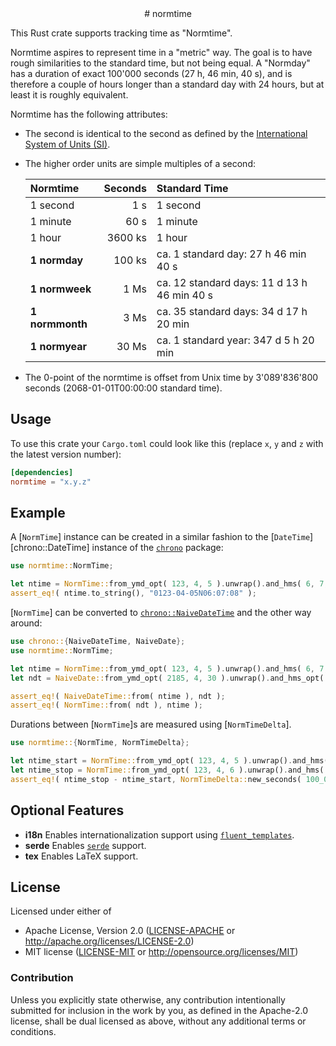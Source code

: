 <div align="center" class="rustdoc-hidden">
# normtime
</div>

This Rust crate supports tracking time as "Normtime".

Normtime aspires to represent time in a "metric" way. The goal is to have rough similarities to the standard time, but not being equal. A "Normday" has a duration of exact 100'000 seconds (27 h, 46 min, 40 s), and is therefore a couple of hours longer than a standard day with 24 hours, but at least it is roughly equivalent.

Normtime has the following attributes:
* The second is identical to the second as defined by the [International System of Units (SI)][].
* The higher order units are simple multiples of a second:

	| Normtime        | Seconds | Standard Time                               |
	|:----------------|--------:|:--------------------------------------------|
	| 1 second        |     1 s | 1 second                                    |
	| 1 minute        |    60 s | 1 minute                                    |
	| 1 hour          | 3600 ks | 1 hour                                      |
	| **1 normday**   |  100 ks | ca. 1 standard day: 27 h 46 min 40 s        |
	| **1 normweek**  |    1 Ms | ca. 12 standard days: 11 d 13 h 46 min 40 s |
	| **1 normmonth** |    3 Ms | ca. 35 standard days: 34 d 17 h 20 min      |
	| **1 normyear**  |   30 Ms | ca. 1 standard year: 347 d 5 h 20 min       |

* The 0-point of the normtime is offset from Unix time by 3'089'836'800 seconds (2068-01-01T00:00:00 standard time).


## Usage

To use this crate your `Cargo.toml` could look like this (replace `x`, `y` and `z` with the latest version number):

```toml
[dependencies]
normtime = "x.y.z"
```


## Example

A [`NormTime`] instance can be created in a similar fashion to the [`DateTime`][chrono::DateTime] instance of the [`chrono`][] package:
```rust
use normtime::NormTime;

let ntime = NormTime::from_ymd_opt( 123, 4, 5 ).unwrap().and_hms( 6, 7, 8 );
assert_eq!( ntime.to_string(), "0123-04-05N06:07:08" );
```

[`NormTime`] can be converted to [`chrono::NaiveDateTime`](https://docs.rs/chrono/latest/chrono/struct.NaiveDateTime.html) and the other way around:
```rust
use chrono::{NaiveDateTime, NaiveDate};
use normtime::NormTime;

let ntime = NormTime::from_ymd_opt( 123, 4, 5 ).unwrap().and_hms( 6, 7, 8 );
let ndt = NaiveDate::from_ymd_opt( 2185, 4, 30 ).unwrap().and_hms_opt( 6, 20, 28 ).unwrap();

assert_eq!( NaiveDateTime::from( ntime ), ndt );
assert_eq!( NormTime::from( ndt ), ntime );
```

Durations between [`NormTime`]s are measured using [`NormTimeDelta`].
```rust
use normtime::{NormTime, NormTimeDelta};

let ntime_start = NormTime::from_ymd_opt( 123, 4, 5 ).unwrap().and_hms( 6, 7, 8 );
let ntime_stop = NormTime::from_ymd_opt( 123, 4, 6 ).unwrap().and_hms( 6, 7, 8 );
assert_eq!( ntime_stop - ntime_start, NormTimeDelta::new_seconds( 100_000 ) );
```


## Optional Features

* **i18n** Enables internationalization support using [`fluent_templates`][].
* **serde** Enables [`serde`][] support.
* **tex** Enables LaTeX support.


## License

Licensed under either of

* Apache License, Version 2.0 ([LICENSE-APACHE][] or <http://apache.org/licenses/LICENSE-2.0>)
* MIT license ([LICENSE-MIT][] or <http://opensource.org/licenses/MIT>)


### Contribution

Unless you explicitly state otherwise, any contribution intentionally submitted for inclusion in the work by you, as defined in the Apache-2.0 license, shall be dual licensed as above, without any additional terms or conditions.


[International System of Units (SI)]: https://www.bipm.org/documents/20126/41483022/SI-Brochure-9-EN.pdf
[`chrono`]: https://docs.rs/chrono/latest/chrono/
[`fluent_templates`]: https://docs.rs/fluent-templates/latest/fluent_templates/
[`serde`]: https://docs.rs/serde/latest/serde/
[LICENSE-APACHE]: LICENSE-APACHE
[LICENSE-MIT]: LICENSE-MIT
